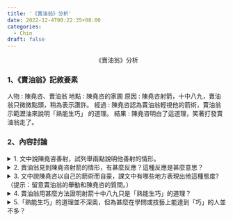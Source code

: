 ```yaml
---
title: '《賣油翁》分析'
date: 2022-12-4T00:22:35+08:00
categories:
  - Chin
draft: false
---
```


<p style="text-align: center;">《賣油翁》分析</p>


### 1、《賣油翁》記敘要素
人物 : 陳堯咨、賣油翁 </n>
地點 : 陳堯咨的家圃 </n>
原因 : 陳堯咨射箭，十中八九，賣油翁只微微點頭，稍為表示讚許。</n>
經過 : 陳堯咨認為賣油翁輕視他的箭術，賣油翁示範瀝油來說明「熟能生巧」</n>
的道理。
結果 : 陳堯咨明白了這道理，笑著打發賣油翁走了。</n>

### 2、內容討論

<details>
  <summary>1. 文中說陳堯咨善射，試列舉兩點說明他善射的情形。</summary>
    第一：他的箭藝在當代舉世無雙；第二：他射箭時十次有八九次射中。
</details>

<details>
  <summary>2. 賣油翁見到陳堯咨射箭的情形，有甚麼反應？這種反應是甚麼意思？</summary>
    賣油翁見到陳堯咨射箭的情形，只是微微點頭。他微微點頭，是讚許的意思。
</details>

<details>
  <summary>3. 文中說陳堯咨以自己的箭術而自豪，課文中有哪些地方表現出他這種態度? </n> （提示：留意賣油翁的舉動和陳堯咨的質問。）</summary>
    賣油翁不在意地斜著眼看他射箭，只是微微點頭，陳堯咨感到不快，進而質問
賣油翁：「難道我的箭術不精彩嗎？」當賣油翁告訴他這只是手法熟練罷了，他
又生氣地說：「你怎敢輕視我的箭術？」從這些方面可以看出陳堯咨以自己的箭
術而感到很自豪。
</details>

<details>
  <summary>4. 賣油翁用甚麼方法證明射箭十中八九只是「熟能生巧」的道理？</summary>
    賣油翁取一個葫蘆放在地上，再以一個銅錢覆蓋葫蘆口，用杓把油注入葫蘆中。
油從銅錢中間的小孔流入葫蘆內，絲毫沒有沾溼銅錢，這種技藝與射箭「十中
八九」相比，並不見得容易。賣油翁以注油入葫蘆不漏一滴的示範，證明射箭十
中八九只是「熟能生巧」的道理。
</details>

<details>
  <summary>5.「熟能生巧」的道理並不深奧，但為甚麼在學問或技藝上能達到「巧」的人並
不多？</summary>
    無論哪一種學問或技藝，要能「巧」，便先要達到「熟」的境地，要「熟」便要
長期刻苦練習。一般人都不願刻苦練習，因此能達到「巧」的人並不多。
</details>
